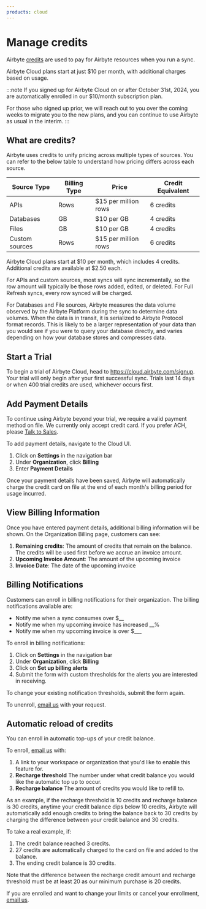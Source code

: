 ```yaml
---
products: cloud
---
```


# Manage credits

Airbyte [credits](https://airbyte.com/pricing) are used to pay for Airbyte resources when you run a sync. 

Airbyte Cloud plans start at just $10 per month, with additional charges based on usage.

:::note
If you signed up for Airbyte Cloud on or after October 31st, 2024, you are automatically enrolled in our $10/month subscription plan.

For those who signed up prior, we will reach out to you over the coming weeks to migrate you to the new plans, and you can continue to use Airbyte as usual in the interim.
:::

## What are credits?

Airbyte uses credits to unify pricing across multiple types of sources. You can refer to the below table to understand how pricing differs across each source.

|Source Type| Billing Type| Price| Credit Equivalent|
|-|-|-|-|
|APIs | Rows| $15 per million rows| 6 credits|
|Databases| GB | $10 per GB| 4 credits|
|Files| GB | $10 per GB| 4 credits|
|Custom sources| Rows | $15 per million rows| 6 credits|

Airbyte Cloud plans start at $10 per month, which includes 4 credits. Additional credits are available at $2.50 each.

For APIs and custom sources, most syncs will sync incrementally, so the row amount will typically be those rows added, edited, or deleted. For Full Refresh syncs, every row synced will be charged. 

For Databases and File sources, Airbyte measures the data volume observed by the Airbyte Platform during the sync to determine data volumes. When the data is in transit, it is serialized to Airbyte Protocol format records. This is likely to be a larger representation of your data than you would see if you were to query your database directly, and varies depending on how your database stores and compresses data.

## Start a Trial
To begin a trial of Airbyte Cloud, head to https://cloud.airbyte.com/signup. Your trial will only begin after your first successful sync. Trials last 14 days or when 400 trial credits are used, whichever occurs first. 

## Add Payment Details
To continue using Airbyte beyond your trial, we require a valid payment method on file. We currently only accept credit card. If you prefer ACH, please [Talk to Sales](https://airbyte.com/company/talk-to-sales).

To add payment details, navigate to the Cloud UI.
1. Click on **Settings** in the navigation bar
2. Under **Organization**, click **Billing**
3. Enter **Payment Details**

Once your payment details have been saved, Airbyte will automatically charge the credit card on file  at the end of each month's billing period for usage incurred.

## View Billing Information
Once you have entered payment details, additional billing information will be shown. On the Organization Billing page, customers can see:
1. **Remaining credits**: The amount of credits that remain on the balance. The credits will be used first before we accrue an invoice amount.
2. **Upcoming Invoice Amount**: The amount of the upcoming invoice
3. **Invoice Date**: The date of the upcoming invoice

## Billing Notifications
Customers can enroll in billing notifications for their organization. The billing notifications available are:
- Notify me when a sync consumes over $__
- Notify me when my upcoming invoice has increased __%
- Notify me when my upcoming invoice is over $___

To enroll in billing notifications:
1. Click on **Settings** in the navigation bar
2. Under **Organization**, click **Billing**
3. Click on **Set up billing alerts**
4. Submit the form with custom thresholds for the alerts you are interested in receiving.

To change your existing notification thresholds, submit the form again.

To unenroll, [email us](mailto:billing@airbyte.io) with your request.

## Automatic reload of credits

You can enroll in automatic top-ups of your credit balance. 

To enroll, [email us](mailto:billing@airbyte.io) with:

1. A link to your workspace or organization that you'd like to enable this feature for.
2. **Recharge threshold** The number under what credit balance you would like the automatic top up to occur.
3. **Recharge balance** The amount of credits you would like to refill to.

As an example, if the recharge threshold is 10 credits and recharge balance is 30 credits, anytime your credit balance dips below 10 credits, Airbyte will automatically add enough credits to bring the balance back to 30 credits by charging the difference between your credit balance and 30 credits.

To take a real example, if:

1. The credit balance reached 3 credits.
2. 27 credits are automatically charged to the card on file and added to the balance.
3. The ending credit balance is 30 credits.

Note that the difference between the recharge credit amount and recharge threshold must be at least 20 as our minimum purchase is 20 credits.

If you are enrolled and want to change your limits or cancel your enrollment, [email us](mailto:billing@airbyte.io).
